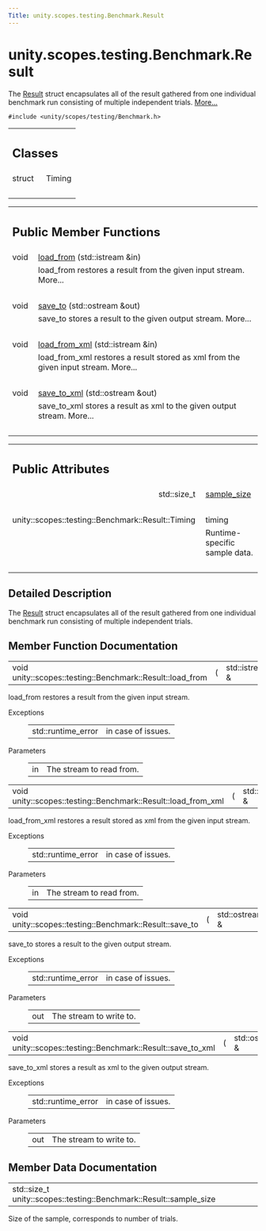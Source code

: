```yaml
---
Title: unity.scopes.testing.Benchmark.Result
---
```


# unity.scopes.testing.Benchmark.Result

<p>The <a class="el" href="index.html" title="The Result struct encapsulates all of the result gathered from one individual benchmark run consistin...">Result</a> struct encapsulates all of the result gathered from one individual benchmark run consisting of multiple independent trials.  
<a href="#details">More...</a></p>
<p><code>#include &lt;unity/scopes/testing/Benchmark.h&gt;</code></p>
<table class="memberdecls">
<tr class="heading"><td colspan="2"><h2 class="groupheader">
Classes</h2></td></tr>
<tr class="memitem:"><td class="memItemLeft" align="right" valign="top">struct &#160;</td><td class="memItemRight" valign="bottom">Timing</td></tr>
<tr class="separator:"><td class="memSeparator" colspan="2">&#160;</td></tr>
</table><table class="memberdecls">
<tr class="heading"><td colspan="2"><h2 class="groupheader">
Public Member Functions</h2></td></tr>
<tr class="memitem:a6a5b4c13c5577319208b16f2fc6f376b"><td class="memItemLeft" align="right" valign="top">void&#160;</td><td class="memItemRight" valign="bottom"><a class="el" href="#a6a5b4c13c5577319208b16f2fc6f376b">load_from</a> (std::istream &amp;in)</td></tr>
<tr class="memdesc:a6a5b4c13c5577319208b16f2fc6f376b"><td class="mdescLeft">&#160;</td><td class="mdescRight">load_from restores a result from the given input stream.  More...<br /></td></tr>
<tr class="separator:a6a5b4c13c5577319208b16f2fc6f376b"><td class="memSeparator" colspan="2">&#160;</td></tr>
<tr class="memitem:affa8a2fa514327d6c776bb2524564683"><td class="memItemLeft" align="right" valign="top">void&#160;</td><td class="memItemRight" valign="bottom"><a class="el" href="#affa8a2fa514327d6c776bb2524564683">save_to</a> (std::ostream &amp;out)</td></tr>
<tr class="memdesc:affa8a2fa514327d6c776bb2524564683"><td class="mdescLeft">&#160;</td><td class="mdescRight">save_to stores a result to the given output stream.  More...<br /></td></tr>
<tr class="separator:affa8a2fa514327d6c776bb2524564683"><td class="memSeparator" colspan="2">&#160;</td></tr>
<tr class="memitem:a7e39e38d5459491afcad135dfc085f20"><td class="memItemLeft" align="right" valign="top">void&#160;</td><td class="memItemRight" valign="bottom"><a class="el" href="#a7e39e38d5459491afcad135dfc085f20">load_from_xml</a> (std::istream &amp;in)</td></tr>
<tr class="memdesc:a7e39e38d5459491afcad135dfc085f20"><td class="mdescLeft">&#160;</td><td class="mdescRight">load_from_xml restores a result stored as xml from the given input stream.  More...<br /></td></tr>
<tr class="separator:a7e39e38d5459491afcad135dfc085f20"><td class="memSeparator" colspan="2">&#160;</td></tr>
<tr class="memitem:a287d480be8dd59a705ad6d6608cb3abd"><td class="memItemLeft" align="right" valign="top">void&#160;</td><td class="memItemRight" valign="bottom"><a class="el" href="#a287d480be8dd59a705ad6d6608cb3abd">save_to_xml</a> (std::ostream &amp;out)</td></tr>
<tr class="memdesc:a287d480be8dd59a705ad6d6608cb3abd"><td class="mdescLeft">&#160;</td><td class="mdescRight">save_to_xml stores a result as xml to the given output stream.  More...<br /></td></tr>
<tr class="separator:a287d480be8dd59a705ad6d6608cb3abd"><td class="memSeparator" colspan="2">&#160;</td></tr>
</table><table class="memberdecls">
<tr class="heading"><td colspan="2"><h2 class="groupheader">
Public Attributes</h2></td></tr>
<tr class="memitem:af4afaf13e8274b469e238169e03f6709"><td class="memItemLeft" align="right" valign="top">std::size_t&#160;</td><td class="memItemRight" valign="bottom"><a class="el" href="#af4afaf13e8274b469e238169e03f6709">sample_size</a></td></tr>
<tr class="separator:af4afaf13e8274b469e238169e03f6709"><td class="memSeparator" colspan="2">&#160;</td></tr>
<tr class="memitem:a888340f628b36ebfe7b4df0f2dd93593"><td class="memItemLeft" align="right" valign="top">
unity::scopes::testing::Benchmark::Result::Timing&#160;</td><td class="memItemRight" valign="bottom">timing</td></tr>
<tr class="memdesc:a888340f628b36ebfe7b4df0f2dd93593"><td class="mdescLeft">&#160;</td><td class="mdescRight">Runtime-specific sample data. <br /></td></tr>
<tr class="separator:a888340f628b36ebfe7b4df0f2dd93593"><td class="memSeparator" colspan="2">&#160;</td></tr>
</table>
<a name="details" id="details"></a><h2 class="groupheader">Detailed Description</h2>
<p>The <a class="el" href="index.html" title="The Result struct encapsulates all of the result gathered from one individual benchmark run consistin...">Result</a> struct encapsulates all of the result gathered from one individual benchmark run consisting of multiple independent trials. </p>
<h2 class="groupheader">Member Function Documentation</h2>
<table class="memname">
<tr>
<td class="memname">void unity::scopes::testing::Benchmark::Result::load_from </td>
<td>(</td>
<td class="paramtype">std::istream &amp;&#160;</td>
<td class="paramname"><em>in</em></td><td>)</td>
<td></td>
</tr>
</table>
<p>load_from restores a result from the given input stream. </p>
<dl class="exception"><dt>Exceptions</dt><dd>
<table class="exception">
<tr><td class="paramname">std::runtime_error</td><td>in case of issues. </td></tr>
</table>
</dd>
</dl>
<dl class="params"><dt>Parameters</dt><dd>
<table class="params">
<tr><td class="paramname">in</td><td>The stream to read from. </td></tr>
</table>
</dd>
</dl>
<table class="memname">
<tr>
<td class="memname">void unity::scopes::testing::Benchmark::Result::load_from_xml </td>
<td>(</td>
<td class="paramtype">std::istream &amp;&#160;</td>
<td class="paramname"><em>in</em></td><td>)</td>
<td></td>
</tr>
</table>
<p>load_from_xml restores a result stored as xml from the given input stream. </p>
<dl class="exception"><dt>Exceptions</dt><dd>
<table class="exception">
<tr><td class="paramname">std::runtime_error</td><td>in case of issues. </td></tr>
</table>
</dd>
</dl>
<dl class="params"><dt>Parameters</dt><dd>
<table class="params">
<tr><td class="paramname">in</td><td>The stream to read from. </td></tr>
</table>
</dd>
</dl>
<table class="memname">
<tr>
<td class="memname">void unity::scopes::testing::Benchmark::Result::save_to </td>
<td>(</td>
<td class="paramtype">std::ostream &amp;&#160;</td>
<td class="paramname"><em>out</em></td><td>)</td>
<td></td>
</tr>
</table>
<p>save_to stores a result to the given output stream. </p>
<dl class="exception"><dt>Exceptions</dt><dd>
<table class="exception">
<tr><td class="paramname">std::runtime_error</td><td>in case of issues. </td></tr>
</table>
</dd>
</dl>
<dl class="params"><dt>Parameters</dt><dd>
<table class="params">
<tr><td class="paramname">out</td><td>The stream to write to. </td></tr>
</table>
</dd>
</dl>
<table class="memname">
<tr>
<td class="memname">void unity::scopes::testing::Benchmark::Result::save_to_xml </td>
<td>(</td>
<td class="paramtype">std::ostream &amp;&#160;</td>
<td class="paramname"><em>out</em></td><td>)</td>
<td></td>
</tr>
</table>
<p>save_to_xml stores a result as xml to the given output stream. </p>
<dl class="exception"><dt>Exceptions</dt><dd>
<table class="exception">
<tr><td class="paramname">std::runtime_error</td><td>in case of issues. </td></tr>
</table>
</dd>
</dl>
<dl class="params"><dt>Parameters</dt><dd>
<table class="params">
<tr><td class="paramname">out</td><td>The stream to write to. </td></tr>
</table>
</dd>
</dl>
<h2 class="groupheader">Member Data Documentation</h2>
<table class="memname">
<tr>
<td class="memname">std::size_t unity::scopes::testing::Benchmark::Result::sample_size</td>
</tr>
</table>
<p>Size of the sample, corresponds to number of trials. </p>
